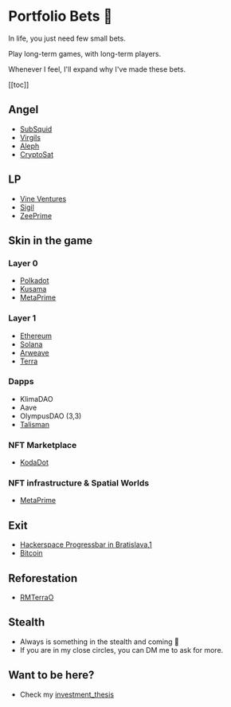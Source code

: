 # Portfolio Bets 🎲

In life, you just need few small bets.

Play long-term games, with long-term players.

Whenever I feel, I'll expand why I've made these bets.

[[toc]]

## Angel 
- [SubSquid](https://www.subsquid.io/)
- [Virgils](http://virgils.io/)
- [Aleph](https://aleph.im/)
- [CryptoSat](https://cryptosat.io/)

## LP 
- [Vine Ventures](https://vine.vc/)
- [Sigil](https://www.sigilfund.com/)
- [ZeePrime](https://zeeprime.capital/portfolio)

## Skin in the game
### Layer 0
- [Polkadot](https://kusama.network)
- [Kusama](https://polkadot.network)
- [MetaPrime](https://twitter.com/metaprime_net)

### Layer 1
- [Ethereum](https://en.wikipedia.org/wiki/Ethereum)
- [Solana](https://en.wikipedia.org/wiki/Solana_(blockchain_platform))
- [Arweave](https://www.arweave.org/)
- [Terra](https://www.terra.money/)

### Dapps
- KlimaDAO
- Aave
- OlympusDAO (3,3)
- [Talisman](https://talisman.community/)

### NFT Marketplace
- [KodaDot](https://twitter.com/kodadot)

### NFT infrastructure & Spatial Worlds 
- [MetaPrime](https://metaprime.network/)

## Exit
- [Hackerspace Progressbar in Bratislava](https://progressbar.sk),[1](https://sk.wikipedia.org/wiki/Progressbar)
- [Bitcoin](https://en.wikipedia.org/wiki/Bitcoin)

## Reforestation
- [RMTerraO](https://twitter.com/rmterraO)

## Stealth
- Always is something in the stealth and coming 👀
- If you are in my close circles, you can DM me to ask for more.

## Want to be here?
- Check my [investment_thesis](investment_thesis)
